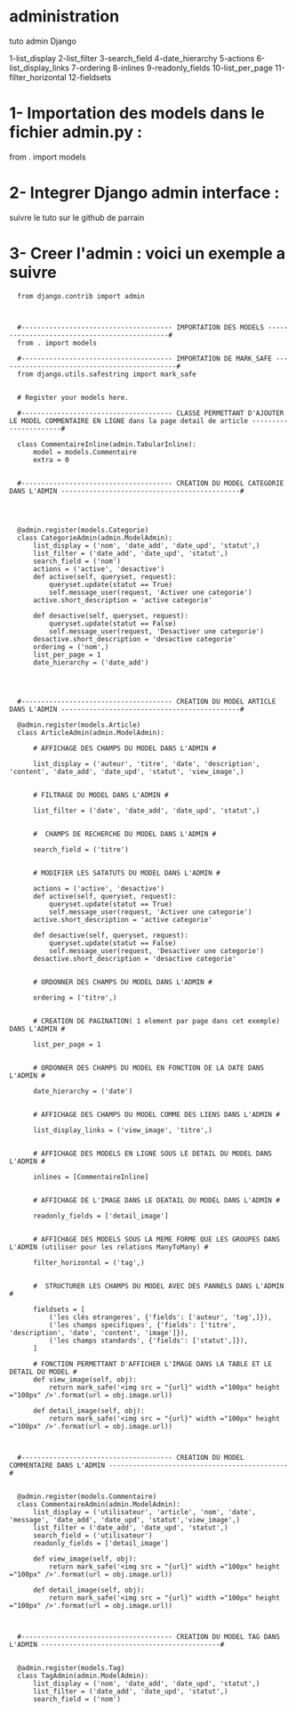 # administration
tuto admin Django

1-list_display
2-list_filter
3-search_field
4-date_hierarchy
5-actions
6-list_display_links
7-ordering
8-inlines
9-readonly_fields
10-list_per_page
11-filter_horizontal
12-fieldsets


# 1- Importation des models dans le fichier admin.py : 
from . import models
# 2- Integrer Django admin interface :
suivre le tuto sur le github de parrain
# 3- Creer l'admin : voici un exemple a suivre

      from django.contrib import admin



      #-------------------------------------- IMPORTATION DES MODELS ---------------------------------------------#
      from . import models

      #-------------------------------------- IMPORTATION DE MARK_SAFE ---------------------------------------------#
      from django.utils.safestring import mark_safe


      # Register your models here.

      #-------------------------------------- CLASSE PERMETTANT D'AJOUTER LE MODEL COMMENTAIRE EN LIGNE dans la page detail de article ----------------------#

      class CommentaireInline(admin.TabularInline):
          model = models.Commentaire
          extra = 0


      #-------------------------------------- CREATION DU MODEL CATEGORIE DANS L'ADMIN ---------------------------------------------#




      @admin.register(models.Categorie)
      class CategorieAdmin(admin.ModelAdmin):
          list_display = ('nom', 'date_add', 'date_upd', 'statut',)
          list_filter = ('date_add', 'date_upd', 'statut',)
          search_field = ('nom')
          actions = ('active', 'desactive') 
          def active(self, queryset, request):
              queryset.update(statut == True)
              self.message_user(request, 'Activer une categorie')
          active.short_description = 'active categorie'

          def desactive(self, queryset, request):
              queryset.update(statut == False)
              self.message_user(request, 'Desactiver une categorie')
          desactive.short_description = 'desactive categorie'
          ordering = ('nom',)
          list_per_page = 1
          date_hierarchy = ('date_add')




      #-------------------------------------- CREATION DU MODEL ARTICLE DANS L'ADMIN ---------------------------------------------#

      @admin.register(models.Article)
      class ArticleAdmin(admin.ModelAdmin):

          # AFFICHAGE DES CHAMPS DU MODEL DANS L'ADMIN #
          
          list_display = ('auteur', 'titre', 'date', 'description', 'content', 'date_add', 'date_upd', 'statut', 'view_image',)


          # FILTRAGE DU MODEL DANS L'ADMIN #
          
          list_filter = ('date', 'date_add', 'date_upd', 'statut',)


          #  CHAMPS DE RECHERCHE DU MODEL DANS L'ADMIN #
          
          search_field = ('titre')


          # MODIFIER LES SATATUTS DU MODEL DANS L'ADMIN #
          
          actions = ('active', 'desactive') 
          def active(self, queryset, request):
              queryset.update(statut == True)
              self.message_user(request, 'Activer une categorie')
          active.short_description = 'active categorie'

          def desactive(self, queryset, request):
              queryset.update(statut == False)
              self.message_user(request, 'Desactiver une categorie')
          desactive.short_description = 'desactive categorie'


          # ORDONNER DES CHAMPS DU MODEL DANS L'ADMIN #
          
          ordering = ('titre',)


          # CREATION DE PAGINATION( 1 element par page dans cet exemple) DANS L'ADMIN #
          
          list_per_page = 1


          # ORDONNER DES CHAMPS DU MODEL EN FONCTION DE LA DATE DANS L'ADMIN #
          
          date_hierarchy = ('date')


          # AFFICHAGE DES CHAMPS DU MODEL COMME DES LIENS DANS L'ADMIN #
          
          list_display_links = ('view_image', 'titre',)


          # AFFICHAGE DES MODELS EN LIGNE SOUS LE DETAIL DU MODEL DANS L'ADMIN #
          
          inlines = [CommentaireInline]


          # AFFICHAGE DE L'IMAGE DANS LE DEATAIL DU MODEL DANS L'ADMIN #
          
          readonly_fields = ['detail_image']


          # AFFICHAGE DES MODELS SOUS LA MEME FORME QUE LES GROUPES DANS L'ADMIN (utiliser pour les relations ManyToMany) #
          
          filter_horizontal = ('tag',)


          #  STRUCTURER LES CHAMPS DU MODEL AVEC DES PANNELS DANS L'ADMIN #
          
          fieldsets = [
              ('les clés etrangeres', {'fields': ['auteur', 'tag',]}),
              ('les champs specifiques', {'fields': ['titre', 'description', 'date', 'content', 'image']}),
              ('les champs standards', {'fields': ['statut',]}),
          ]

          # FONCTION PERMETTANT D'AFFICHER L'IMAGE DANS LA TABLE ET LE DETAIL DU MODEL #
          def view_image(self, obj):
              return mark_safe('<img src = "{url}" width ="100px" height ="100px" />'.format(url = obj.image.url))

          def detail_image(self, obj):
              return mark_safe('<img src = "{url}" width ="100px" height ="100px" />'.format(url = obj.image.url))



      #-------------------------------------- CREATION DU MODEL COMMENTAIRE DANS L'ADMIN ---------------------------------------------#


      @admin.register(models.Commentaire)
      class CommentaireAdmin(admin.ModelAdmin):
          list_display = ('utilisateur', 'article', 'nom', 'date', 'message', 'date_add', 'date_upd', 'statut','view_image',)
          list_filter = ('date_add', 'date_upd', 'statut',)
          search_field = ('utilisateur')
          readonly_fields = ['detail_image']

          def view_image(self, obj):
              return mark_safe('<img src = "{url}" width ="100px" height ="100px" />'.format(url = obj.image.url))

          def detail_image(self, obj):
              return mark_safe('<img src = "{url}" width ="100px" height ="100px" />'.format(url = obj.image.url))



      #-------------------------------------- CREATION DU MODEL TAG DANS L'ADMIN ---------------------------------------------#


      @admin.register(models.Tag)
      class TagAdmin(admin.ModelAdmin):
          list_display = ('nom', 'date_add', 'date_upd', 'statut',)
          list_filter = ('date_add', 'date_upd', 'statut',)
          search_field = ('nom')
